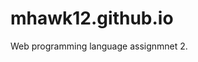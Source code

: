 # mhawk12.github.io
<a href="https:www.mhawk12.github.io" alt="wpl assignment"></a>


Web programming language assignmnet 2.
